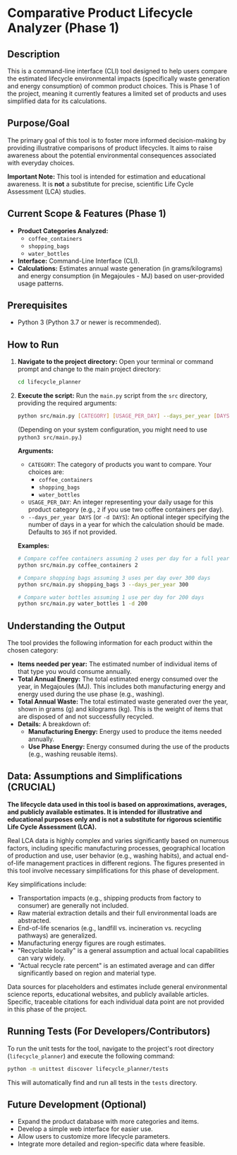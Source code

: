 # Comparative Product Lifecycle Analyzer (Phase 1)

## Description
This is a command-line interface (CLI) tool designed to help users compare the estimated lifecycle environmental impacts (specifically waste generation and energy consumption) of common product choices. This is Phase 1 of the project, meaning it currently features a limited set of products and uses simplified data for its calculations.

## Purpose/Goal
The primary goal of this tool is to foster more informed decision-making by providing illustrative comparisons of product lifecycles. It aims to raise awareness about the potential environmental consequences associated with everyday choices. 

**Important Note:** This tool is intended for estimation and educational awareness. It is **not** a substitute for precise, scientific Life Cycle Assessment (LCA) studies.

## Current Scope & Features (Phase 1)
*   **Product Categories Analyzed:**
    *   `coffee_containers`
    *   `shopping_bags`
    *   `water_bottles`
*   **Interface:** Command-Line Interface (CLI).
*   **Calculations:** Estimates annual waste generation (in grams/kilograms) and energy consumption (in Megajoules - MJ) based on user-provided usage patterns.

## Prerequisites
*   Python 3 (Python 3.7 or newer is recommended).

## How to Run
1.  **Navigate to the project directory:**
    Open your terminal or command prompt and change to the main project directory:
    ```bash
    cd lifecycle_planner
    ```
2.  **Execute the script:**
    Run the `main.py` script from the `src` directory, providing the required arguments:
    ```bash
    python src/main.py [CATEGORY] [USAGE_PER_DAY] --days_per_year [DAYS]
    ```
    (Depending on your system configuration, you might need to use `python3 src/main.py`.)

    **Arguments:**
    *   `CATEGORY`: The category of products you want to compare. Your choices are:
        *   `coffee_containers`
        *   `shopping_bags`
        *   `water_bottles`
    *   `USAGE_PER_DAY`: An integer representing your daily usage for this product category (e.g., `2` if you use two coffee containers per day).
    *   `--days_per_year DAYS` (or `-d DAYS`): An optional integer specifying the number of days in a year for which the calculation should be made. Defaults to `365` if not provided.

    **Examples:**
    ```bash
    # Compare coffee containers assuming 2 uses per day for a full year
    python src/main.py coffee_containers 2

    # Compare shopping bags assuming 3 uses per day over 300 days
    python src/main.py shopping_bags 3 --days_per_year 300

    # Compare water bottles assuming 1 use per day for 200 days
    python src/main.py water_bottles 1 -d 200
    ```

## Understanding the Output
The tool provides the following information for each product within the chosen category:
*   **Items needed per year:** The estimated number of individual items of that type you would consume annually.
*   **Total Annual Energy:** The total estimated energy consumed over the year, in Megajoules (MJ). This includes both manufacturing energy and energy used during the use phase (e.g., washing).
*   **Total Annual Waste:** The total estimated waste generated over the year, shown in grams (g) and kilograms (kg). This is the weight of items that are disposed of and not successfully recycled.
*   **Details:** A breakdown of:
    *   **Manufacturing Energy:** Energy used to produce the items needed annually.
    *   **Use Phase Energy:** Energy consumed during the use of the products (e.g., washing reusable items).

## Data: Assumptions and Simplifications (CRUCIAL)
**The lifecycle data used in this tool is based on approximations, averages, and publicly available estimates. It is intended for illustrative and educational purposes only and is not a substitute for rigorous scientific Life Cycle Assessment (LCA).**

Real LCA data is highly complex and varies significantly based on numerous factors, including specific manufacturing processes, geographical location of production and use, user behavior (e.g., washing habits), and actual end-of-life management practices in different regions. The figures presented in this tool involve necessary simplifications for this phase of development.

Key simplifications include:
*   Transportation impacts (e.g., shipping products from factory to consumer) are generally not included.
*   Raw material extraction details and their full environmental loads are abstracted.
*   End-of-life scenarios (e.g., landfill vs. incineration vs. recycling pathways) are generalized.
*   Manufacturing energy figures are rough estimates.
*   "Recyclable locally" is a general assumption and actual local capabilities can vary widely.
*   "Actual recycle rate percent" is an estimated average and can differ significantly based on region and material type.

Data sources for placeholders and estimates include general environmental science reports, educational websites, and publicly available articles. Specific, traceable citations for each individual data point are not provided in this phase of the project.

## Running Tests (For Developers/Contributors)
To run the unit tests for the tool, navigate to the project's root directory (`lifecycle_planner`) and execute the following command:
```bash
python -m unittest discover lifecycle_planner/tests
```
This will automatically find and run all tests in the `tests` directory.

## Future Development (Optional)
*   Expand the product database with more categories and items.
*   Develop a simple web interface for easier use.
*   Allow users to customize more lifecycle parameters.
*   Integrate more detailed and region-specific data where feasible.
